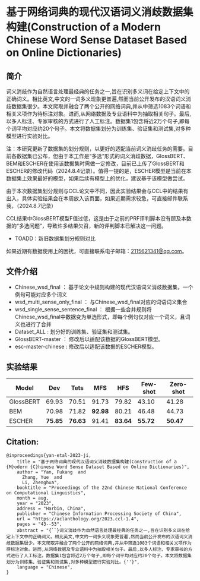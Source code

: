 # 基于网络词典的现代汉语词义消歧数据集构建(Construction of a Modern Chinese Word Sense Dataset Based on Online Dictionaries)


## 简介

词义消歧作为自然语言处理最经典的任务之一,旨在识别多义词在给定上下文中的正确词义。相比英文,中文的一词多义现象更普遍,然而当前公开发布的汉语词义消歧数据集很少。本文爬取并融合了两个公开的网络词典,并从中筛选1083个词语和相关义项作为待标注对象。进而,从网络数据及专业语料中为抽取相关句子。最后,以多人标注、专家审核的方式进行了人工标注。数据集1包含将近2万个句子,即每个词平均对应约20个句子。本文将数据集划分为训练集、验证集和测试集,对多种模型进行实验对比。


注：本研究更新了数据集的划分规则，以更好的适配当前词义消歧任务的需要。目前各数据集已公布，但由于本工作是“多选”形式的词义消歧数据，GlossBERT、BEM和ESCHER在使用该数据集时需做一定修改，目前已上传了GlossBERT和ESCHER的修改代码（2024.8.4记录）。值得一提的是，ESCHER模型是当前在本数据集上效果最好的模型，如果后续有模型上的优化，建议基于该模型做尝试。

由于本次数据集划分规则与CCL论文中不同，因此实验结果会与CCL中的结果有出入，具体实验结果会在本周放入该页面，如果近期需求较急，可直接邮件联系我，（2024.8.7记录）

CCL结果中GlossBERT模型F值过低，这是由于之前的PRF评判脚本没有顾及本数据的“多选问题”，导致许多结果欠召，新的评判脚本已解决这一问题。

* TOADD：新旧数据集划分规则对比

如果近期有数据使用上的困扰，可直接联系电子邮箱：2115621341@qq.com。


## 文件介绍


* Chinese_wsd_final    ：    基于论文中规则构建的现代汉语词义消歧数据集，一个例句可能对应多个词义
* wsd_multi_sense_only_final    ：    与Chinese_wsd_final对应的词语词义集合
* wsd_single_sense_sentence_final    ：    根据一些合并规则将Chinese_wsd_final中数据变为单选形式，即每个例句仅对应一个词义，且词义也进行了合并
* Dataset_ALL    :    划分好的训练集、验证集和测试集。
* GlossBERT-master    ：    修改后以适配该数据的GlossBERT模型。
* esc-master-chinese    :    修改后以适配该数据的ESCHER模型。    

## 实验结果

| Model     | Dev       | Tets      | MFS       | HFS       | Few-shot  | Zero-shot |
|-----------|-----------|-----------|-----------|-----------|-----------|-----------|
| GlossBERT | 69.93     | 70.51     | 91.73     | 79.82     | 43.10     | 41.28     |
| BEM       | 70.98     | 71.82     | **92.98** | 80.21     | 46.48     | 44.73     |
| ESCHER    | **75.85** | **76.63** | 91.41     | **83.64** | **55.72** | **50.47** |




## Citation:

```
@inproceedings{yan-etal-2023-ji,
    title = "基于网络词典的现代汉语词义消歧数据集构建(Construction of a {M}odern {C}hinese Word Sense Dataset Based on Online Dictionaries)",
    author = "Yan, Fukang  and
      Zhang, Yue  and
      Li, Zhenghua",
    booktitle = "Proceedings of the 22nd Chinese National Conference on Computational Linguistics",
    month = aug,
    year = "2023",
    address = "Harbin, China",
    publisher = "Chinese Information Processing Society of China",
    url = "https://aclanthology.org/2023.ccl-1.4",
    pages = "43--53",
    abstract = "{``}词义消歧作为自然语言处理最经典的任务之一,旨在识别多义词在给定上下文中的正确词义。相比英文,中文的一词多义现象更普遍,然而当前公开发布的汉语词义消歧数据集很少。本文爬取并融合了两个公开的网络词典,并从中筛选1083个词语和相关义项作为待标注对象。进而,从网络数据及专业语料中为抽取相关句子。最后,以多人标注、专家审核的方式进行了人工标注。数据集1包含将近2万个句子,即每个词平均对应约20个句子。本文将数据集划分为训练集、验证集和测试集,对多种模型进行实验对比。{''}",
    language = "Chinese",
}

```
